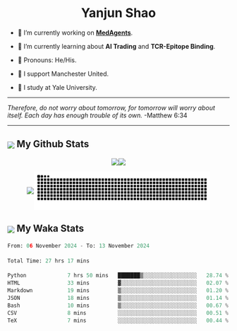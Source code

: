 

<h1 align="center">Yanjun Shao</h1>

- 🐒 I’m currently working on **[MedAgents](https://github.com/gersteinlab/MedAgents)**.

- 🦧 I’m currently learning about **AI Trading** and **TCR-Epitope Binding**.

- 🦍 Pronouns: He/His.

- 👹 I support Manchester United.

- 🐶 I study at Yale University.

---

<i> Therefore, do not worry about tomorrow, for tomorrow will worry about itself. Each day has enough trouble of its own. </i> -Matthew 6:34

---

<h2><img src="https://emojis.slackmojis.com/emojis/images/1579216111/7550/pikachu_wave.gif?1579216111" align="center" width="28" /> My Github Stats</h2>

<p align="center"><img align="center" src = "https://github-readme-stats.vercel.app/api?username=super-dainiu&show_icons=true&count_private=true&theme=tokyonight&hide=issues&line_height=30" width="400px"><img align="center" src = "https://github-readme-streak-stats.herokuapp.com/?user=super-dainiu&theme=tokyonight" width="400px"></p>

<p align="center"><img align="center" width="400px" src="https://github-readme-stats.vercel.app/api/top-langs/?username=super-dainiu&layout=compact&theme=tokyonight&hide=html,tex,jupyter%20notebook"><img align="center" width="400px" src="https://github.com/super-dainiu/super-dainiu/blob/output/github-contribution-grid-snake.svg"></p>

<h2><img src="https://emojis.slackmojis.com/emojis/images/1579216111/7550/pikachu_wave.gif?1579216111" align="center" width="28" /> My Waka Stats</h2>

<!--START_SECTION:waka-->

```python
From: 06 November 2024 - To: 13 November 2024

Total Time: 27 hrs 17 mins

Python             7 hrs 50 mins   ███████▒░░░░░░░░░░░░░░░░░   28.74 %
HTML               33 mins         ▓░░░░░░░░░░░░░░░░░░░░░░░░   02.07 %
Markdown           19 mins         ▒░░░░░░░░░░░░░░░░░░░░░░░░   01.20 %
JSON               18 mins         ▒░░░░░░░░░░░░░░░░░░░░░░░░   01.14 %
Bash               10 mins         ▒░░░░░░░░░░░░░░░░░░░░░░░░   00.67 %
CSV                8 mins          ░░░░░░░░░░░░░░░░░░░░░░░░░   00.51 %
TeX                7 mins          ░░░░░░░░░░░░░░░░░░░░░░░░░   00.44 %
```

<!--END_SECTION:waka-->
